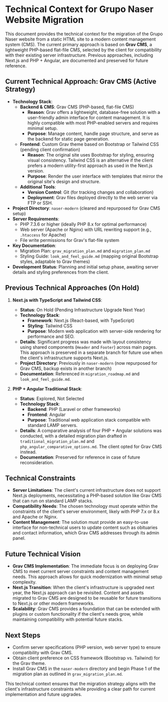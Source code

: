 # Technical Context for Grupo Naser Website Migration

This document provides the technical context for the migration of the Grupo Naser website from a static HTML site to a modern content management system (CMS). The current primary approach is based on **Grav CMS**, a lightweight PHP-based flat-file CMS, selected by the client for compatibility with their existing server infrastructure. Previous approaches, including Next.js and PHP + Angular, are documented and preserved for future reference.

## Current Technical Approach: Grav CMS (Active Strategy)

- **Technology Stack**:
  - **Backend & CMS**: Grav CMS (PHP-based, flat-file CMS)
    - **Reason**: Grav offers a lightweight, database-free solution with a user-friendly admin interface for content management. It is highly compatible with most PHP-enabled servers and requires minimal setup.
    - **Purpose**: Manage content, handle page structure, and serve as the backend for static page generation.
  - **Frontend**: Custom Grav theme based on Bootstrap or Tailwind CSS (pending client confirmation)
    - **Reason**: The original site uses Bootstrap for styling, ensuring visual consistency. Tailwind CSS is an alternative if the client prefers a modern utility-first approach as used in the Next.js version.
    - **Purpose**: Render the user interface with templates that mirror the original site's design and structure.
  - **Additional Tools**:
    - **Version Control**: Git (for tracking changes and collaboration)
    - **Deployment**: Grav files deployed directly to the web server via FTP or SSH.
- **Project Directory**: `naser-modern` (cleared and repurposed for Grav CMS setup)
- **Server Requirements**:
  - PHP 7.3.6 or higher (ideally PHP 8.x for optimal performance)
  - Web server (Apache or Nginx) with URL rewriting support (e.g., `.htaccess` for Apache)
  - File write permissions for Grav's flat-file system
- **Key Documentation**:
  - Migration Plan: `grav_migration_plan.md` and `migration_plan.md`
  - Styling Guide: `look_and_feel_guide.md` (mapping original Bootstrap styles, adaptable to Grav themes)
- **Development Status**: Planning and initial setup phase, awaiting server details and styling preferences from the client.

## Previous Technical Approaches (On Hold)

1. **Next.js with TypeScript and Tailwind CSS**:
   - **Status**: On Hold (Pending Infrastructure Upgrade Next Year)
   - **Technology Stack**:
     - **Framework**: Next.js (React-based, with TypeScript)
     - **Styling**: Tailwind CSS
     - **Purpose**: Modern web application with server-side rendering for performance and SEO.
   - **Details**: Significant progress was made with layout consistency using shared components (`Header` and `Footer`) across main pages. This approach is preserved in a separate branch for future use when the client's infrastructure supports Next.js.
   - **Project Directory**: Previously in `naser-modern` (now repurposed for Grav CMS, backup exists in another branch)
   - **Documentation**: Referenced in `migration_roadmap.md` and `look_and_feel_guide.md`.

2. **PHP + Angular Traditional Stack**:
   - **Status**: Explored, Not Selected
   - **Technology Stack**:
     - **Backend**: PHP (Laravel or other frameworks)
     - **Frontend**: Angular
     - **Purpose**: Traditional web application stack compatible with standard LAMP servers.
   - **Details**: A comparative analysis of four PHP + Angular solutions was conducted, with a detailed migration plan drafted in `traditional_migration_plan.md` and `php_angular_comparative_options.md`. The client opted for Grav CMS instead.
   - **Documentation**: Preserved for reference in case of future reconsideration.

## Technical Constraints
- **Server Limitations**: The client's current infrastructure does not support Next.js deployments, necessitating a PHP-based solution like Grav CMS that can run on standard LAMP stacks.
- **Compatibility Needs**: The chosen technology must operate within the constraints of the client's server environment, likely with PHP 7.x or 8.x and Apache or Nginx.
- **Content Management**: The solution must provide an easy-to-use interface for non-technical users to update content such as obituaries and contact information, which Grav CMS addresses through its admin panel.

## Future Technical Vision
- **Grav CMS Implementation**: The immediate focus is on deploying Grav CMS to meet current server constraints and content management needs. This approach allows for quick modernization with minimal setup complexity.
- **Next.js Transition**: When the client's infrastructure is upgraded next year, the Next.js approach can be revisited. Content and assets migrated to Grav CMS are designed to be reusable for future transitions to Next.js or other modern frameworks.
- **Scalability**: Grav CMS provides a foundation that can be extended with plugins or custom functionality if the client's needs grow, while maintaining compatibility with potential future stacks.

## Next Steps
- Confirm server specifications (PHP version, web server type) to ensure compatibility with Grav CMS.
- Obtain client preference on CSS framework (Bootstrap vs. Tailwind) for the Grav theme.
- Install Grav CMS in the `naser-modern` directory and begin Phase 1 of the migration plan as outlined in `grav_migration_plan.md`.

This technical context ensures that the migration strategy aligns with the client's infrastructure constraints while providing a clear path for current implementation and future upgrades.
